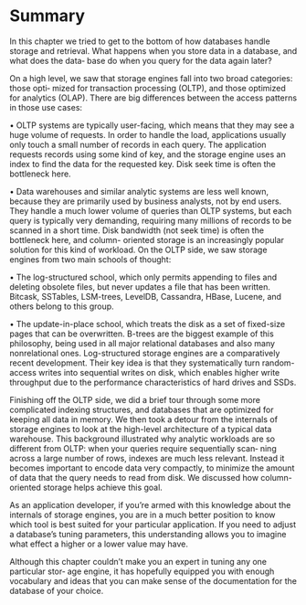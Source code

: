 # Summary

In this chapter we tried to get to the bottom of how databases handle storage and
retrieval. What happens when you store data in a database, and what does the data‐
base do when you query for the data again later?

On a high level, we saw that storage engines fall into two broad categories: those opti‐
mized for transaction processing (OLTP), and those optimized for analytics (OLAP).
There are big differences between the access patterns in those use cases:

• OLTP systems are typically user-facing, which means that they may see a huge
volume of requests. In order to handle the load, applications usually only touch a
small number of records in each query. The application requests records using
some kind of key, and the storage engine uses an index to find the data for the
requested key. Disk seek time is often the bottleneck here.

• Data warehouses and similar analytic systems are less well known, because they
are primarily used by business analysts, not by end users. They handle a much
lower volume of queries than OLTP systems, but each query is typically very
demanding, requiring many millions of records to be scanned in a short time.
Disk bandwidth (not seek time) is often the bottleneck here, and column-
oriented storage is an increasingly popular solution for this kind of workload.
On the OLTP side, we saw storage engines from two main schools of thought:

• The log-structured school, which only permits appending to files and deleting
obsolete files, but never updates a file that has been written. Bitcask, SSTables,
LSM-trees, LevelDB, Cassandra, HBase, Lucene, and others belong to this group.

• The update-in-place school, which treats the disk as a set of fixed-size pages that
can be overwritten. B-trees are the biggest example of this philosophy, being used
in all major relational databases and also many nonrelational ones.
Log-structured storage engines are a comparatively recent development. Their key
idea is that they systematically turn random-access writes into sequential writes on
disk, which enables higher write throughput due to the performance characteristics
of hard drives and SSDs.

Finishing off the OLTP side, we did a brief tour through some more complicated
indexing structures, and databases that are optimized for keeping all data in memory.
We then took a detour from the internals of storage engines to look at the high-level
architecture of a typical data warehouse. This background illustrated why analytic
workloads are so different from OLTP: when your queries require sequentially scan‐
ning across a large number of rows, indexes are much less relevant. Instead it
becomes important to encode data very compactly, to minimize the amount of data
that the query needs to read from disk. We discussed how column-oriented storage
helps achieve this goal.

As an application developer, if you’re armed with this knowledge about the internals
of storage engines, you are in a much better position to know which tool is best suited
for your particular application. If you need to adjust a database’s tuning parameters,
this understanding allows you to imagine what effect a higher or a lower value may
have.

Although this chapter couldn’t make you an expert in tuning any one particular stor‐
age engine, it has hopefully equipped you with enough vocabulary and ideas that you
can make sense of the documentation for the database of your choice.